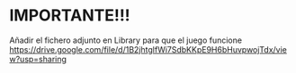 # IMPORTANTE!!!
Añadir el fichero adjunto en Library para que el juego funcione
https://drive.google.com/file/d/1B2jhtglfWi7SdbKKpE9H6bHuvpwojTdx/view?usp=sharing
